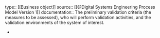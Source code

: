 type:: [[Business object]]
source:: [[@Digital Systems Engineering Process Model Version 1]]
documentation:: The preliminary validation criteria (the measures to be assessed), who will perform validation activities, and the validation environments of the system of interest.

-
